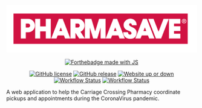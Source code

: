 <div align="center">
    <img alt="pharmasave logo" src="assets/pharmasave-logo.png"/>
</div>

<p align="center">
    <a href="https://nodejs.org/en/"><img alt="Forthebadge made with JS" src="https://forthebadge.com/images/badges/made-with-javascript.svg"/></a>
</p>

<p align="center">
    <a href="https://github.com/luke-zhang-04/Pharmasave-booker/blob/master/LICENSE"><img alt="GitHub license" src="https://img.shields.io/github/license/luke-zhang-04/pharmasave-booker.svg"/></a>
    <a href="https://github.com/Luke-zhang-04/Pharmasave-booker/releases"><img alt="GitHub release" src="https://img.shields.io/github/release/luke-zhang-04/pharmasave-booker.svg"/></a>
    <a href="carriage-crossing-pharmacy.web.app"><img alt="Website up or down" src="https://img.shields.io/website-up-down-green-red/http/carriage-crossing-pharmacy.web.app.svg"/></a>
    <a href="https://github.com/Luke-zhang-04/Pharmasave-booker/actions?query=workflow%3Afirebase-deploy"><img alt="Workflow Status" src="https://img.shields.io/github/workflow/status/luke-zhang-04/pharmasave-booker/firebase-deploy"/></a>
    <a href="https://github.com/Luke-zhang-04/Pharmasave-booker/actions?query=workflow%3Afirebase-deploy"><img alt="Workflow Status" src="https://github.com/luke-zhang-04/Pharmasave-booker/workflows/firebase-deploy/badge.svg"/></a>
</p>

A web application to help the Carriage Crossing Pharmacy coordinate pickups and appointments during the CoronaVirus pandemic.